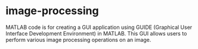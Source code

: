 # image-processing
MATLAB code is for creating a GUI application using GUIDE (Graphical User Interface Development Environment) in MATLAB. This GUI allows users to perform various image processing operations on an image.
